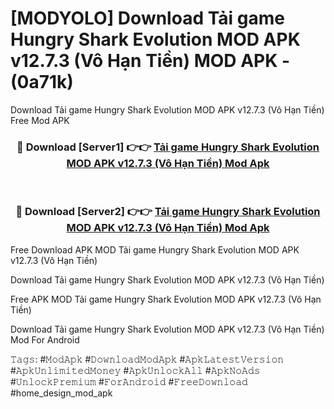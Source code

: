 # [MODYOLO] Download Tải game Hungry Shark Evolution MOD APK v12.7.3 (Vô Hạn Tiền) MOD APK - (0a71k)
Download Tải game Hungry Shark Evolution MOD APK v12.7.3 (Vô Hạn Tiền) Free Mod APK

<div align="center">
<h3>🔴 Download [Server1] 👉👉 <a href="https://apk-comot.site?title=Tải_game_Hungry_Shark_Evolution_MOD_APK_v12.7.3_(Vô_Hạn_Tiền)">Tải game Hungry Shark Evolution MOD APK v12.7.3 (Vô Hạn Tiền) Mod Apk</a></h3><br>

<h3>🔴 Download [Server2] 👉👉 <a href="https://apk-comot.site?title=Tải_game_Hungry_Shark_Evolution_MOD_APK_v12.7.3_(Vô_Hạn_Tiền)">Tải game Hungry Shark Evolution MOD APK v12.7.3 (Vô Hạn Tiền) Mod Apk</a></h3>
</div>


Free Download APK MOD Tải game Hungry Shark Evolution MOD APK v12.7.3 (Vô Hạn Tiền)

Download Tải game Hungry Shark Evolution MOD APK v12.7.3 (Vô Hạn Tiền) 

Free APK MOD Tải game Hungry Shark Evolution MOD APK v12.7.3 (Vô Hạn Tiền) 

Download Tải game Hungry Shark Evolution MOD APK v12.7.3 (Vô Hạn Tiền) Mod For Android

𝚃𝚊𝚐𝚜: #𝙼𝚘𝚍𝙰𝚙𝚔 #𝙳𝚘𝚠𝚗𝚕𝚘𝚊𝚍𝙼𝚘𝚍𝙰𝚙𝚔 #𝙰𝚙𝚔𝙻𝚊𝚝𝚎𝚜𝚝𝚅𝚎𝚛𝚜𝚒𝚘𝚗 #𝙰𝚙𝚔𝚄𝚗𝚕𝚒𝚖𝚒𝚝𝚎𝚍𝙼𝚘𝚗𝚎𝚢 #𝙰𝚙𝚔𝚄𝚗𝚕𝚘𝚌𝚔𝙰𝚕𝚕 #𝙰𝚙𝚔𝙽𝚘𝙰𝚍𝚜 #𝚄𝚗𝚕𝚘𝚌𝚔𝙿𝚛𝚎𝚖𝚒𝚞𝚖 #𝙵𝚘𝚛𝙰𝚗𝚍𝚛𝚘𝚒𝚍 #𝙵𝚛𝚎𝚎𝙳𝚘𝚠𝚗𝚕𝚘𝚊𝚍 #home_design_mod_apk